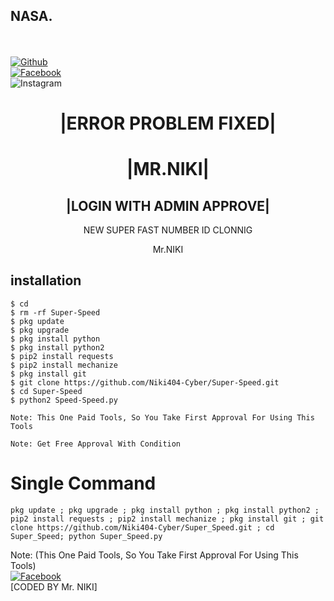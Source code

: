 ## NASA.
<b></b> </br> <br>[![Github](https://img.shields.io/badge/Github-Niki404-Cyber-dimgray?style=flat-square&logo=github)](https://github.com/Niki404-Cyber)<br> [![Facebook](https://img.shields.io/badge/Facebook-Mr.NIKI-blue?style=flat-square&logo=facebook)](https://www.facebook.com/NIKI.CYBER404.OFFICIALS)<br> ![Instagram](https://img.shields.io/badge/Instagram-Mr.NIKI-hotpink?style=flat-square&logo=instagram)



<h1 align="center"> |ERROR PROBLEM FIXED| </h1>

<h1 align="center"> |MR.NIKI|</h1>

<h2 align="center"> |LOGIN WITH ADMIN APPROVE| </h2>

<p align="center">
      NEW SUPER FAST NUMBER ID CLONNIG
</p>



<p align="center">
              Mr.NIKI


## <b>installation</b>

```
$ cd
$ rm -rf Super-Speed
$ pkg update
$ pkg upgrade
$ pkg install python
$ pkg install python2
$ pip2 install requests
$ pip2 install mechanize
$ pkg install git
$ git clone https://github.com/Niki404-Cyber/Super-Speed.git
$ cd Super-Speed
$ python2 Speed-Speed.py

Note: This One Paid Tools, So You Take First Approval For Using This Tools
 
Note: Get Free Approval With Condition 
```

# Single Command 

```
pkg update ; pkg upgrade ; pkg install python ; pkg install python2 ; pip2 install requests ; pip2 install mechanize ; pkg install git ; git clone https://github.com/Niki404-Cyber/Super_Speed.git ; cd Super_Speed; python Super_Speed.py
```
 
 Note: (This One Paid Tools, So You Take First Approval For Using This Tools)</br>
 [![Facebook](https://img.shields.io/badge/Facebook-Mr.NIKI-blue?style=flat-square&logo=facebook)](https://www.facebook.com/Niki-Cyber404)</br>
 [CODED BY Mr. NIKI]
